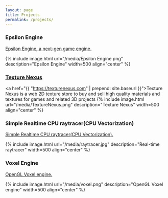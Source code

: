 ```yaml
---
layout: page
title: Projects
permalink: /projects/
---
```


<h3>Epsilon Engine</h3>
<eps id=""><a href="{{ "/epsilon_engine" | prepend: site.baseurl }}">Epsilon Engine, a next-gen game engine.</a></eps>

{% include image.html url="/media/Epsilon Engine.png" description="Epsilon Engine" width=500 align="center" %}

<a href="https://texturenexus.com"><h3>Texture Nexus</h3></a>
<eps id=""><a href="{{ "https://texturenexus.com" | prepend: site.baseurl }}">Texture Nexus is a web 2D texture store to buy and sell high quality materials and textures for games and related 3D projects</a></eps>
{% include image.html url="/media/TextureNexus.png" description="Texture Nexus" width=500 align="center" %}


<h3>Simple Realtime CPU raytracer(CPU Vectorization)</h3>
<eps id=""><a href="https://github.com/ImanolFotia/Ray-Tracer">Simple Realtime CPU raytracer(CPU Vectorization).</a></eps>

{% include image.html url="/media/raytracer.jpg" description="Real-time raytracer" width=500 align="center" %}

<h3>Voxel Engine</h3>
<eps id=""><a href="https://github.com/ImanolFotia/Octree">OpenGL Voxel engine.</a></eps>

{% include image.html url="/media/voxel.png" description="OpenGL Voxel engine" width=500 align="center" %}

